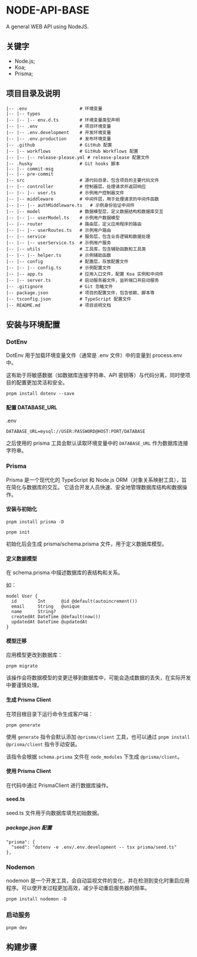 # NODE-API-BASE

A general WEB API using NodeJS.

## 关键字

- Node.js;
- Koa;
- Prisma;

## 项目目录及说明

```
|-- .env                    # 环境变量
|-- |-- types
|-- |-- |-- env.d.ts        # 环境变量类型声明
|-- |-- .env                # 项目环境变量
|-- |-- .env.development    # 开发环境变量
|-- |-- .env.production     # 发布环境变量
|-- .github                 # GitHub 配置
|-- |-- workflows           # GitHub Workflows 配置
|-- |-- |-- release-please.yml # release-please 配置文件
|-- .husky                  # Git hooks 脚本
|-- |-- commit-msg
|-- |-- pre-commit
|-- src                     # 源代码目录，包含项目的主要代码文件
|-- |-- controller          # 控制器层，处理请求并返回响应
|-- |-- |-- user.ts         # 示例用户控制器文件
|-- |-- middleware          # 中间件层，用于处理请求的中间件函数
|-- |-- |-- authMiddleware.ts   # 示例身份验证中间件
|-- |-- model               # 数据模型层，定义数据结构和数据库交互
|-- |-- |-- userModel.ts    # 示例用户数据模型
|-- |-- router              # 路由层，定义应用程序的路由
|-- |-- |-- userRoutes.ts   # 示例用户路由
|-- |-- service             # 服务层，包含业务逻辑和数据处理
|-- |-- |-- userService.ts  # 示例用户服务
|-- |-- utils               # 工具库，包含辅助函数和工具类
|-- |-- |-- helper.ts       # 示例辅助函数
|-- |-- config              # 配置层，存放配置文件
|-- |-- |-- config.ts       # 示例配置文件
|-- |-- app.ts              # 应用入口文件，配置 Koa 实例和中间件
|-- |-- server.ts           # 启动服务器文件，监听端口并启动服务
|-- .gitignore              # Git 忽略文件
|-- package.json            # 项目的配置文件，包含依赖、脚本等
|-- tsconfig.json           # TypeScript 配置文件
|-- README.md               # 项目说明文档
```

## 安装与环境配置

### DotEnv

DotEnv 用于加载环境变量文件（通常是 .env 文件）中的变量到 process.env 中。

这有助于将敏感数据（如数据库连接字符串、API 密钥等）与代码分离，同时使项目的配置更加灵活和安全。

```shell
pnpm install dotenv --save
```

#### 配置 DATABASE_URL

.env

```
DATABASE_URL=mysql://USER:PASSWORD@HOST:PORT/DATABASE
```

之后使用的 prisma 工具会默认读取环境变量中的 `DATABASE_URL` 作为数据库连接字符串。

### Prisma

Prisma 是一个现代化的 TypeScript 和 Node.js ORM（对象关系映射工具），旨在简化与数据库的交互。
它适合开发人员快速、安全地管理数据库结构和数据操作。

#### 安装与初始化

```shell
pnpm install prisma -D
```

```shell
pnpm init
```

初始化后会生成 prisma/schema.prisma 文件，用于定义数据库模型。

#### 定义数据模型

在 schema.prisma 中描述数据库的表结构和关系。

如：

```prisma
model User {
  id        Int      @id @default(autoincrement())
  email     String   @unique
  name      String?  
  createdAt DateTime @default(now())
  updatedAt DateTime @updatedAt
}
```

#### 模型迁移

应用模型更改到数据库：

```shell
pnpm migrate
```

该操作会将数据模型的变更迁移到数据库中，可能会造成数据的丢失，在实际开发中要谨慎处理。

#### 生成 Prisma Client

在项目根目录下运行命令生成客户端：

```shell
pnpm generate
```

使用 `generate` 指令会默认添加 `@prisma/client` 工具，也可以通过 `pnpm install @prisma/client` 指令手动安装。

该指令会根据 `schema.prisma` 文件在 `node_modules` 下生成 `@prisma/client`。

#### 使用 Prisma Client

在代码中通过 PrismaClient 进行数据库操作。

#### seed.ts

seed.ts 文件用于向数据库填充初始数据。

##### package.json 配置

```
"prisma": {
  "seed": "dotenv -e .env/.env.development -- tsx prisma/seed.ts"
},
```

### Nodemon

nodemon 是一个开发工具，会自动监视文件的变化，并在检测到变化时重启应用程序。可以使开发过程更加高效，减少手动重启服务器的频率。

```shell
pnpm install nodemon -D
```

### 启动服务

```shell
pnpm dev
```

## 构建步骤
